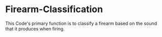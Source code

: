 # Firearm-Classification
This Code's primary function is to classify a firearm based on the sound that it produces when firing.

